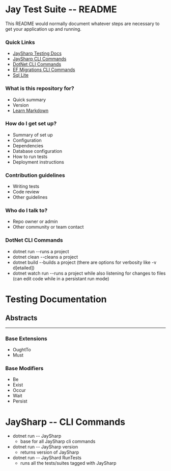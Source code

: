# Jay Test Suite -- README #

This README would normally document whatever steps are necessary to get your application up and running.

### Quick Links ###
* [JaySharp Testing Docs](#jaySharp_testing_docs)
* [JaySharp CLI Commands](#jaySharp_cli_commands)
* [DotNet CLI Commands](#dotnet_cli_commands)
* [EF Migrations CLI Commands](#ef_migrations_cli_commands)
* [Sql Lite](#sql_lite_commands)

### What is this repository for? ###

* Quick summary
* Version
* [Learn Markdown](https://bitbucket.org/tutorials/markdowndemo)

### How do I get set up? ###

* Summary of set up
* Configuration
* Dependencies
* Database configuration
* How to run tests
* Deployment instructions


### Contribution guidelines ###

* Writing tests
* Code review
* Other guidelines

### Who do I talk to? ###

* Repo owner or admin
* Other community or team contact

### DotNet CLI Commands ###
* dotnet run   --runs a project
* dotnet clean  --cleans a project
* dotnet build  --builds a project (there are options for verbosity like -v d[etailed])
* dotnet watch run --runs a project while also listening for changes to files (can edit code while in a persistant run mode)
<a name="dotnet_cli_commands"></a>

# Testing Documentation #
<a name="jaySharp_testing_docs"></a>
## Abstracts ##
---
### Base Extensions ###
- OughtTo
- Must
### Base Modifiers ###
- Be
- Exist
- Occur
- Wait
- Persist

# JaySharp -- CLI Commands #
* dotnet run -- JaySharp 
    - base for all JaySharp cli commands
* dotnet run -- JaySharp version
    - returns version of JaySharp
* dotnet run -- JayShard RunTests
    - runs all the tests/suites tagged with JaySharp
<a name="jaySharp_cli_commands"></a>